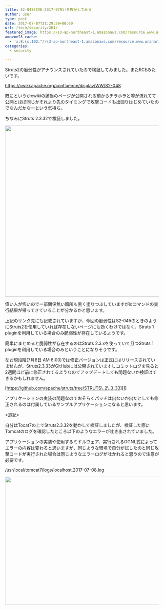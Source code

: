 ```yaml
---
title: S2-048(CVE-2017-9791)を検証してみる
author: user
type: post
date: 2017-07-07T21:29:59+00:00
url: /tech/security/261/
featured_image: https://s3-ap-northeast-1.amazonaws.com/resource.www.uranari.io/wp-content/uploads/2017/07/08054322/blog.png
amazonS3_cache:
  - 'a:8:{s:102:"//s3-ap-northeast-1.amazonaws.com/resource.www.uranari.io/wp-content/uploads/2017/07/08054322/blog.png";i:264;s:110:"//s3-ap-northeast-1.amazonaws.com/resource.www.uranari.io/wp-content/uploads/2017/07/08054322/blog-300x166.png";i:264;s:52:"//www.uranari.io/wp-content/uploads/2017/07/blog.png";i:264;s:60:"//www.uranari.io/wp-content/uploads/2017/07/blog-300x166.png";i:264;s:101:"//s3-ap-northeast-1.amazonaws.com/resource.www.uranari.io/wp-content/uploads/2017/07/08160900/log.png";i:275;s:110:"//s3-ap-northeast-1.amazonaws.com/resource.www.uranari.io/wp-content/uploads/2017/07/08160900/log-1024x342.png";i:275;s:51:"//www.uranari.io/wp-content/uploads/2017/07/log.png";i:275;s:60:"//www.uranari.io/wp-content/uploads/2017/07/log-1024x342.png";i:275;}'
categories:
  - security

---
```

Struts2の脆弱性がアナウンスされていたので検証してみました。またRCEみたいです。
  
<https://cwiki.apache.org/confluence/display/WW/S2-048>

既にというかcwikiの該当のページが公開される前からチラホラと噂が流れてて公開とほぼ同じかそれより先のタイミングで攻撃コードも出回りはじめていたのでなんだかなーという気持ち。

ちなみにStruts 2.3.32で検証しました。

<img src="https://www.uranari.io/wp-content/uploads/2017/07/blog.png" alt="" width="1009" height="558" class="alignnone size-full wp-image-264" srcset="https://s3-ap-northeast-1.amazonaws.com/resource.www.uranari.io/wp-content/uploads/2017/07/08054322/blog.png 1009w, https://s3-ap-northeast-1.amazonaws.com/resource.www.uranari.io/wp-content/uploads/2017/07/08054322/blog-300x166.png 300w, https://s3-ap-northeast-1.amazonaws.com/resource.www.uranari.io/wp-content/uploads/2017/07/08054322/blog-768x425.png 768w, https://s3-ap-northeast-1.amazonaws.com/resource.www.uranari.io/wp-content/uploads/2017/07/08054322/blog-320x177.png 320w" sizes="(max-width: 1009px) 100vw, 1009px" />

偉い人が怖いので一部関係無い箇所も黒く塗りつぶしていますがidコマンドの実行結果が帰ってきていることが分かるかと思います。

上記のリンク先にも記載されていますが、今回の脆弱性はS2-045のときのようにStruts2を使用していれば存在しないページにも効くわけではなく、Struts 1 pluginを利用している場合のみ脆弱性が存在しているようです。

簡単にまとめると脆弱性が存在するのはStruts 2.3.xを使っていて且つStruts 1 pluginを利用している場合のみということになりそうです。

<span class="strike">なお現段階(7月8日 AM 6:00)では修正バージョンは正式にはリリースされていませんが、Struts2.3.33がGitHubには公開されていますしコミットログを見ると2週間ほど前に修正されてるようなのでアップデートしても問題ないか検証はできるかもしれません。</span>
  
[https://github.com/apache/struts/tree/STRUTS\_2\_3_33][1]

アプリケーションの実装の問題なのでおそらくパッチは出ないか出たとしても修正されるのは付属しているサンプルアプリケーションになると思います。

<追記>
  
自分はTocat7の上でStruts2.3.32を動かして検証しましたが、検証した際にTomcatのログを確認したところ以下のようなエラーが吐き出されていました。
  
アプリケーションの実装や使用するミドルウェア、実行されるOGNL式によってエラーの内容は変わると思いますが、同じような環境で自分が試したのと同じ攻撃コードが実行された場合は同じようなエラーログが吐かれると思うので注意が必要です。

/usr/local/tomcat7/logs/localhost.2017-07-08.log
  
<img src="https://www.uranari.io/wp-content/uploads/2017/07/log.png" alt="" width="1252" height="418" class="alignnone size-full wp-image-275" srcset="https://s3-ap-northeast-1.amazonaws.com/resource.www.uranari.io/wp-content/uploads/2017/07/08160900/log.png 1252w, https://s3-ap-northeast-1.amazonaws.com/resource.www.uranari.io/wp-content/uploads/2017/07/08160900/log-300x100.png 300w, https://s3-ap-northeast-1.amazonaws.com/resource.www.uranari.io/wp-content/uploads/2017/07/08160900/log-768x256.png 768w, https://s3-ap-northeast-1.amazonaws.com/resource.www.uranari.io/wp-content/uploads/2017/07/08160900/log-1024x342.png 1024w, https://s3-ap-northeast-1.amazonaws.com/resource.www.uranari.io/wp-content/uploads/2017/07/08160900/log-320x107.png 320w" sizes="(max-width: 1252px) 100vw, 1252px" />

 [1]: https://github.com/apache/struts/tree/STRUTS_2_3_33
